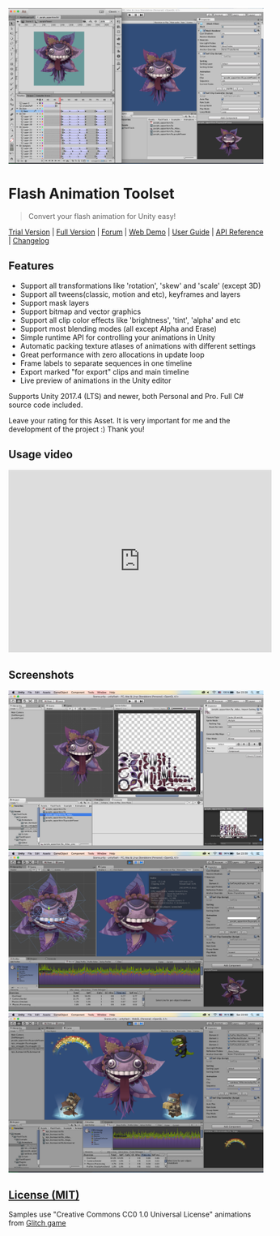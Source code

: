 ![](.github/images/title-icon.png)

# Flash Animation Toolset

> Convert your flash animation for Unity easy!

[Trial Version](https://assetstore.unity.com/packages/tools/animation/flash-animation-toolset-trial-73896) |
[Full Version](https://assetstore.unity.com/packages/tools/animation/flash-animation-toolset-73323) |
[Forum](https://forum.unity.com/threads/1-3-15-flash-animation-toolset.440085) |
[Web Demo](.github/demo) |
[User Guide](Assets/FlashTools/Docs/GUIDE.md) |
[API Reference](Assets/FlashTools/Docs/API.md) |
[Changelog](Assets/FlashTools/Docs/CHANGELOG.md)

## Features

- Support all transformations like 'rotation', 'skew' and 'scale' (except 3D)
- Support all tweens(classic, motion and etc), keyframes and layers
- Support mask layers
- Support bitmap and vector graphics
- Support all clip color effects like 'brightness', 'tint', 'alpha' and etc
- Support most blending modes (all except Alpha and Erase)
- Simple runtime API for controlling your animations in Unity
- Automatic packing texture atlases of animations with different settings
- Great performance with zero allocations in update loop
- Frame labels to separate sequences in one timeline
- Export marked "for export" clips and main timeline
- Live preview of animations in the Unity editor

Supports Unity 2017.4 (LTS) and newer, both Personal and Pro. Full C# source code included.

Leave your rating for this Asset. It is very important for me and the development of the project :) Thank you!

## Usage video

<iframe width="520" height="360" src="https://www.youtube.com/embed/uE_XRWZ5KHA" frameborder="0" allowfullscreen></iframe>

## Screenshots

![](.github/images/screenshot-1.png)
![](.github/images/screenshot-2.png)
![](.github/images/screenshot-3.png)

## [License (MIT)](./LICENSE.md)

Samples use "Creative Commons CC0 1.0 Universal License" animations from [Glitch game](http://www.glitchthegame.com/public-domain-game-art)
